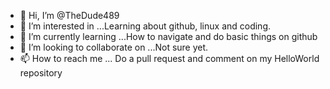 - 👋 Hi, I’m @TheDude489
- 👀 I’m interested in ...Learning about github, linux and coding.
- 🌱 I’m currently learning ...How to navigate and do basic things on github
- 💞️ I’m looking to collaborate on ...Not sure yet. 
- 📫 How to reach me ... Do a pull request and comment on my HelloWorld repository

<!---
TheDude489/TheDude489 is a ✨ special ✨ repository because its `README.md` (this file) appears on your GitHub profile.
You can click the Preview link to take a look at your changes.
--->
